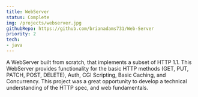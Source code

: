 ```yaml
---
title: WebServer
status: Complete
img: /projects/webserver.jpg
githubRepo: https://github.com/brianadams731/Web-Server
priority: 2
tech:
- java
---
```

A WebServer built from scratch, that implements a subset of HTTP 1.1. This WebServer provides functionality for the basic HTTP methods (GET, PUT, PATCH, POST, DELETE), Auth, CGI Scripting, Basic Caching, and Concurrency. This project was a great opportunity to develop a technical understanding of the HTTP spec, and web fundamentals.